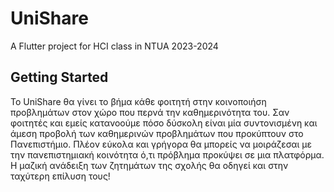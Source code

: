 # UniShare

A  Flutter project  for HCI class in NTUA 2023-2024 

## Getting Started

Το UniShare θα γίνει το βήμα κάθε φοιτητή στην κοινοποιήση προβλημάτων στον χώρο που περνά
την καθημερινότητα του.
Σαν φοιτητές και εμείς κατανοούμε πόσο δύσκολη είναι μία συντονισμένη και άμεση προβολή των
καθημερινών προβλημάτων που προκύπτουν στο Πανεπιστήμιο.
Πλέον εύκολα και γρήγορα θα μπορείς να μοιράζεσαι με την πανεπιστημιακή κοινότητα ό,τι
πρόβλημα προκύψει σε μια πλατφόρμα. Η μαζική ανάδειξη των ζητημάτων της σχολής θα οδηγεί
και στην ταχύτερη επίλυση τους!
